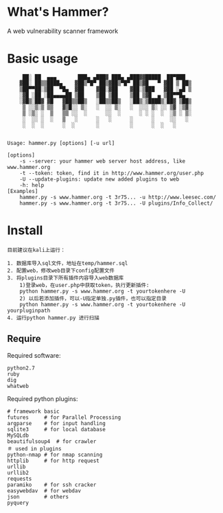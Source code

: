 What's Hammer?
===================================  
A web vulnerability scanner framework

Basic usage
===================================  

```
	 ██░ ██  ▄▄▄       ███▄ ▄███▓ ███▄ ▄███▓▓█████  ██▀███  
	▓██░ ██▒▒████▄    ▓██▒▀█▀ ██▒▓██▒▀█▀ ██▒▓█   ▀ ▓██ ▒ ██▒
	▒██▀▀██░▒██  ▀█▄  ▓██    ▓██░▓██    ▓██░▒███   ▓██ ░▄█ ▒
	░▓█ ░██ ░██▄▄▄▄██ ▒██    ▒██ ▒██    ▒██ ▒▓█  ▄ ▒██▀▀█▄  
	░▓█▒░██▓ ▓█   ▓██▒▒██▒   ░██▒▒██▒   ░██▒░▒████▒░██▓ ▒██▒
	 ▒ ░░▒░▒ ▒▒   ▓▒█░░ ▒░   ░  ░░ ▒░   ░  ░░░ ▒░ ░░ ▒▓ ░▒▓░
	 ▒ ░▒░ ░  ▒   ▒▒ ░░  ░      ░░  ░      ░ ░ ░  ░  ░▒ ░ ▒░
	 ░  ░░ ░  ░   ▒   ░      ░   ░      ░      ░     ░░   ░ 
	 ░  ░  ░      ░  ░       ░          ░      ░  ░   ░     
	
	
Usage: hammer.py [options] [-u url]

[options]
	-s --server: your hammer web server host address, like www.hammer.org
	-t --token: token, find it in http://www.hammer.org/user.php
	-U --update-plugins: update new added plugins to web
	-h: help
[Examples]
	hammer.py -s www.hammer.org -t 3r75... -u http://www.leesec.com/
	hammer.py -s www.hammer.org -t 3r75... -U plugins/Info_Collect/
```

Install
=================================== 

```
目前建议在kali上运行：
```
```
1. 数据库导入sql文件，地址在temp/hammer.sql
2. 配置web，修改web目录下config配置文件
3. 将plugins目录下所有插件内容导入web数据库
	1)登录web，在user.php中获取token，执行更新插件:
	python hammer.py -s www.hammer.org -t yourtokenhere -U
	2) 以后若添加插件，可以-U指定单独.py插件，也可以指定目录
	python hammer.py -s www.hammer.org -t yourtokenhere -U yourpluginpath
4. 运行python hammer.py 进行扫描
```
 Require
----------------------------------- 
Required software:
```
python2.7
ruby
dig
whatweb
```

Required python plugins:
```
# framework basic
futures		# for Parallel Processing
argparse 	# for input handling
sqlite3		# for local database
MySQLdb
beautifulsoup4	# for crawler
＃ used in plugins
python-nmap	# for nmap scanning
httplib		# for http request
urllib
urllib2
requests
paramiko	# for ssh cracker
easywebdav	# for webdav
json		# others
pyquery
```